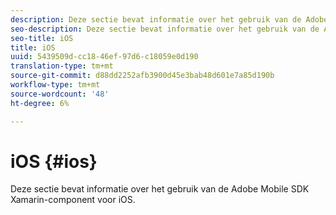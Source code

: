 ```yaml
---
description: Deze sectie bevat informatie over het gebruik van de Adobe Mobile SDK Xamarin-component voor iOS.
seo-description: Deze sectie bevat informatie over het gebruik van de Adobe Mobile SDK Xamarin-component voor iOS.
seo-title: iOS
title: iOS
uuid: 5439509d-cc18-46ef-97d6-c18059e0d190
translation-type: tm+mt
source-git-commit: d88dd2252afb3900d45e3bab48d601e7a85d190b
workflow-type: tm+mt
source-wordcount: '48'
ht-degree: 6%

---
```



# iOS {#ios}

Deze sectie bevat informatie over het gebruik van de Adobe Mobile SDK Xamarin-component voor iOS.

